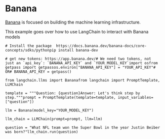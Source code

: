 Banana
======

[Banana](https://www.banana.dev/about-us) is focused on building the machine learning infrastructure.

This example goes over how to use LangChain to interact with Banana models

    # Install the package  https://docs.banana.dev/banana-docs/core-concepts/sdks/pythonpip install banana-dev

    # get new tokens: https://app.banana.dev/# We need two tokens, not just an `api_key`: `BANANA_API_KEY` and `YOUR_MODEL_KEY`import osfrom getpass import getpassos.environ["BANANA_API_KEY"] = "YOUR_API_KEY"# OR# BANANA_API_KEY = getpass()

    from langchain.llms import Bananafrom langchain import PromptTemplate, LLMChain

    template = """Question: {question}Answer: Let's think step by step."""prompt = PromptTemplate(template=template, input_variables=["question"])

    llm = Banana(model_key="YOUR_MODEL_KEY")

    llm_chain = LLMChain(prompt=prompt, llm=llm)

    question = "What NFL team won the Super Bowl in the year Justin Beiber was born?"llm_chain.run(question)